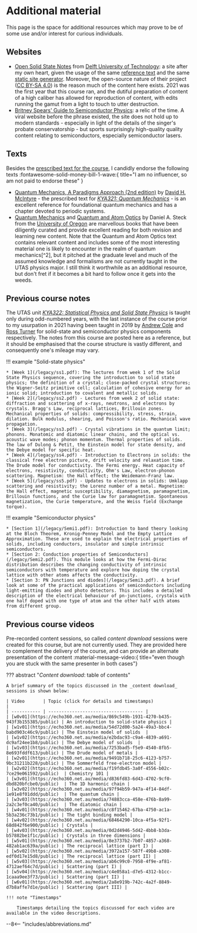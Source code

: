 # Additional material

This page is the space for additional resources which may prove to be of some use and/or interest for curious individuals.

## Websites

  - [Open Solid State Notes](https://solidstate.quantumtinkerer.tudelft.nl/) from [Delft University of Technology](https://www.tudelft.nl/en/): a site after my own heart, given the usage of the same [reference text](particulars/#subject-matter) and the same [static site generator](https://www.mkdocs.org/). Moreover, the open-source nature of their project ([CC BY-SA 4.0](https://creativecommons.org/licenses/by-sa/4.0/legalcode)) is the reason much of the content here exists. 2021 was the first year that this course ran, and the dutiful preparation of content of a high caliber has allowed for reproduction of content, with edits running the gamut from a light to touch to utter destruction.
  - [Britney Spears' Guide to Semiconductor Physics](http://britneyspears.ac/lasers.htm): a relic of the time. A viral website before the phrase existed, the site does not hold up to modern standards - especially in light of the details of the singer's probate conservatorship - but sports surprisingly high-quality quality content relating to semiconductors, especially semiconductor lasers.

## Texts

Besides the [prescribed text for the course](../particulars/#subject-matter), I candidly endorse the following texts :fontawesome-solid-money-bill-1-wave:{ title="I am no influencer, so am not paid to endorse these" }

  - [Quantum Mechanics, A Paradigms Approach (2nd edition)](https://www.cambridge.org/wf/academic/subjects/physics/quantum-physics-quantum-information-and-quantum-computation/quantum-mechanics-paradigms-approach?format=AR) by [David H. McIntyre](https://science.oregonstate.edu/directory/david-h-mcintyre) - the prescribed text for [_KYA321: Quantum Mechanics_](https://www.utas.edu.au/courses/cse/units/kya321-quantum-mechanics?year=2025) - is an excellent reference for foundational quantum mechanics and has a chapter devoted to periodic systems.
  - [Quantum Mechanics](https://atomoptics-nas.uoregon.edu/~dsteck/teaching/quantum-mechanics/quantum-mechanics-notes.pdf) and [Quantum and Atom Optics](https://atomoptics-nas.uoregon.edu/~dsteck/teaching/quantum-optics/quantum-optics-notes.pdf) by Daniel A. Steck from the [University of Oregon](https://www.uoregon.edu/) are marvellous books that have been diligently curated and provide excellent reading for both revision and learning new content. Note that the Quantum and Atom Optics text contains relevant content and includes some of the most interesting material one is likely to encounter in the realm of quantum mechanics[^2], but it pitched at the graduate level and much of the assumed knowledge and formalisms are not currently taught in the UTAS physics major. I still think it worthwhile as an additional resource, but don't fret if it becomes a bit hard to follow once it gets into the weeds.

## Previous course notes

The UTAS unit [_KYA322: Statistical Physics and Solid State Physics_](https://www.utas.edu.au/courses/cse/units/kya322-statistical-physics-and-solid-state-physics?year=2026) is taught only during odd-numbered years, with the last instance of the course prior to my usurpation in 2021 having been taught in 2019 by [Andrew Cole](https://discover.utas.edu.au/andrew.cole) and [Ross Turner](https://discover.utas.edu.au/Ross.Turner) for solid-state and semiconductor physics components respectively. The notes from this course are posted here as a reference, but it should be emphasised that the course structure is vastly different, and consequently one's mileage may vary.

!!! example "Solid-state physics"

    * [Week 1](/legacy/ss1.pdf): The lectures from week 1 of the Solid State Physics sequence, covering the introduction to solid state physics; the definition of a crystal; close-packed crystal structures; the Wigner-Seitz primitive cell; calculation of cohesive energy for an ionic solid; introduction to covalent and metallic solids.
    * [Week 2](/legacy/ss2.pdf) - Lectures from week 2 of solid state: diffraction and scattering of x-rays, neutrons, and electrons by crystals. Bragg's Law, reciprocal lattices, Brillouin zones. Mechanical properties of solids: compressibility, stress, strain, dilation. Bulk modulus, shearing, and Poisson's ratio. Mechanical wave propagation.
    * [Week 3](/legacy/ss3.pdf) - Crystal vibrations in the quantum limit; phonons. Monatomic and diatomic linear chains, and the optical vs. acoustic wave modes; phonon momentum. Thermal properties of solids. The law of Dulong & Petit, the Einstein model for state density, and the Debye model for specific heat.
    * [Week 4](/legacy/ss4.pdf) - Introduction to Electrons in solids: the classical free electron picture, drift velocity and relaxation time. The Drude model for conductivity. The Fermi energy. Heat capacity of electrons, resistivity, conductivity, Ohm's Law, electron-phonon scattering. Magnetism: the Hall effect; the Weidemann-Franz law.
    * [Week 5](/legacy/ss5.pdf) - Updates to electrons in solids: Umklapp scattering and resistivity; the Lorenz number of a metal. Magnetism: the Hall effect, magnetic susceptibility, diamagnetism, paramagnetism, Brillouin functions, and the Curie law for paramagnetism. Spontaneous magnetization, the Curie temperature, and the Weiss field (Exchange torque).

!!! example "Semiconductor physics"

    * [Section 1](/legacy/Semi1.pdf): Introduction to band theory looking at the Bloch Theorem, Kronig-Penney Model and the Empty Lattice Approximation. These are used to explain the electrical properties of solids, including conductors, insulator and simple intrinsic semiconductors.
    * [Section 2: Conduction properties of Semiconductors](/legacy/Semi2.pdf). This module looks at how the Fermi-Dirac distribution describes the changing conductivity of intrinsic semiconductors with temperature and explore how doping the crystal lattice with other atoms affects the conductivity. 
    * [Section 3: PN Junctions and diodes](/legacy/Semi3.pdf). A brief look at some of the practical applications of semiconductors including light-emitting diodes and photo detectors. This includes a detailed description of the electrical behaviour of pn-junctions, crystals with one half doped with one type of atom and the other half with atoms from different group.


## Previous course videos

Pre-recorded content sessions, so called _content download_ sessions were created for this course, but are not currently used. They are provided here to complement the delivery of the course, and can provide an alternate presentation of the content :material-message-video:{ title="even though you are stuck with the same presenter in both cases"}

??? abstract "_Content download_: table of contents"

    A brief summary of the topics discussed in the _content download_ sessions is shown below:

    | Video       | Topic (click for details and timestamps)                   |
    | ----------- | ------------------------------------ |
    | [w0v01](https://echo360.net.au/media/869c549b-1931-4270-b435-943f3b155385/public) | An introduction to solid-state physics |
    | [w1v01](https://echo360.net.au/media/54d72d00-5a24-49a3-bbc4-babd903c46c9/public) | The Einstein model of solids  |
    | [w1v02](https://echo360.net.au/media/e2bdac93-c9a4-4839-a691-dc9af24ee1b8/public) | The Debye model of solids  |
    | [w1v03](https://echo360.net.au/media/7253bad5-f5e9-4540-8fb5-8e693fddf613/public) | The Drude model of metals |
    | [w2v01](https://echo360.net.au/media/9491b718-25c6-4123-b757-9bc31211b228/public) | The Sommerfeld free-electron model |
    | [w2v02](https://echo360.net.au/media/f19fdb45-3a0f-4556-b02c-7ce29e061592/public)  | Chemistry 101 |
    | [w3v01](https://echo360.net.au/media/d836fd83-6d43-4702-9cf0-dbd820bfcbe0/public)  | The 1D harmonic chain |
    | [w3v02](https://echo360.net.au/media/97f94b59-947a-4f14-84df-1e91e8f01ddd/public)  | The quantum chain |
    | [w3v03](https://echo360.net.au/media/74883cca-458e-476b-8a99-2a2c3ef0ca40/public)  | The diatomic chain |
    | [w4v01](https://echo360.net.au/media/c8f15462-67ba-4750-ac1a-5b3a236c73b1/public) | The tight binding model |
    | [w4v02](https://echo360.net.au/media/68464290-10ca-4f5a-92f1-68d842f6e900/public) | Crystals |
    | [w4v03](https://echo360.net.au/media/0d2d4946-5d42-4bb8-b3da-b57882be1f1c/public) | Crystals in three dimensions |
    | [w5v01](https://echo360.net.au/media/8e3737b2-7b07-4857-a368-482ab1ac639a/public) | The reciprocal lattice (part I) |
    | [w5v02](https://echo360.net.au/media/3972a157-587f-49b8-a308-edf0d17e15d8/public) | The reciprocal lattice (part II) |
    | [w5v03](https://echo360.net.au/media/ab6c99c0-7958-4f9e-af81-4712aef64c7d/public) | Scattering (part I) |
    | [w5v04](https://echo360.net.au/media/c4e058a1-d7e5-4312-b1cc-1caaa9ee3f73/public) | Scattering (part II) |
    | [w6v01](https://echo360.net.au/media/2a8e919b-742c-4a2f-8849-d7b8affe7d1e/public) | Scattering (part III) |

    !!! note "Timestamps"

        Timestamps detailing the topics discussed for each video are available in the video descriptions.

[^1]: and I am not just saying this because my research has been in this area, it is objectively true!

--8<-- "includes/abbreviations.md"
